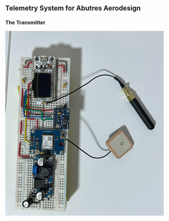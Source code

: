 ## Telemetry System for Abutres Aerodesign

### The Transmitter

![Reference Image](Figuras/Transmissor.jpeg)